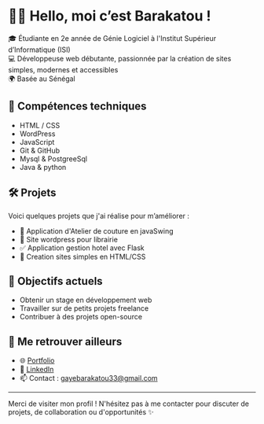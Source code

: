 # 👋🏾 Hello, moi c’est Barakatou !

🎓 Étudiante en 2e année de Génie Logiciel à l'Institut Supérieur d’Informatique (ISI)  
💻 Développeuse web débutante, passionnée par la création de sites simples, modernes et accessibles  
🌍 Basée au Sénégal  

## 🚀 Compétences techniques
- HTML / CSS
- WordPress
- JavaScript 
- Git & GitHub
- Mysql & PostgreeSql
- Java & python 

## 🛠 Projets
Voici quelques projets que j'ai réalise pour m’améliorer :
- 💼 Application d'Atelier de couture en javaSwing
- 📝 Site wordpress pour librairie
- ✅ Application gestion hotel avec Flask
- 🎨 Creation sites simples en HTML/CSS

## 📌 Objectifs actuels
- Obtenir un stage en développement web
- Travailler sur de petits projets freelance
- Contribuer à des projets open-source

## 🔗 Me retrouver ailleurs
- 🌐 [Portfolio](http://127.0.0.1:5500/index.html)
- 💼 [LinkedIn](https://www.linkedin.com/in/barakatou-gaye-587191261?utm_source=share&utm_campaign=share_via&utm_content=profile&utm_medium=ios_app)
- 📫 Contact : [gayebarakatou33@gmail.com](gayebarakatou33@gmail.com)

---

Merci de visiter mon profil ! N'hésitez pas à me contacter pour discuter de projets, de collaboration ou d'opportunités ✨
